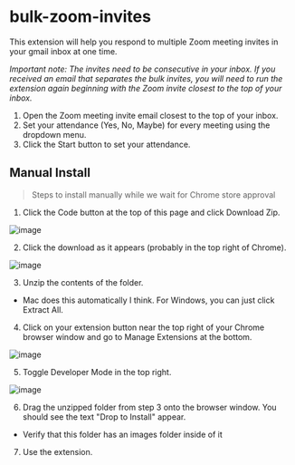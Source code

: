 # bulk-zoom-invites

This extension will help you respond to multiple Zoom meeting invites in your gmail inbox at one time.

_Important note: The invites need to be consecutive in your inbox. If you received an email that separates the bulk invites, you will need to run the extension again beginning with the Zoom invite closest to the top of your inbox._

1. Open the Zoom meeting invite email closest to the top of your inbox.
2. Set your attendance (Yes, No, Maybe) for every meeting using the dropdown menu.
3. Click the Start button to set your attendance.

## Manual Install
> Steps to install manually while we wait for Chrome store approval

1. Click the Code button at the top of this page and click Download Zip.

![image](https://github.com/cjhenry10/bulk-zoom-invites/assets/87096729/a84f7337-7aa3-4fd4-948c-7926b0cf5ec3)

2. Click the download as it appears (probably in the top right of Chrome).

![image](https://github.com/cjhenry10/bulk-zoom-invites/assets/87096729/5515416c-a676-40d9-a2e5-22e40e8ae234)

3. Unzip the contents of the folder.
- Mac does this automatically I think. For Windows, you can just click Extract All.
4. Click on your extension button near the top right of your Chrome browser window and go to Manage Extensions at the bottom.

![image](https://github.com/cjhenry10/bulk-zoom-invites/assets/87096729/d1399667-3c44-48fb-ba0d-5648dfe2d2a2)

5. Toggle Developer Mode in the top right.

![image](https://github.com/cjhenry10/bulk-zoom-invites/assets/87096729/af86ae3e-a1e8-4d6d-b153-9713e42bd623)

6. Drag the unzipped folder from step 3 onto the browser window. You should see the text "Drop to Install" appear.
- Verify that this folder has an images folder inside of it
7. Use the extension.
